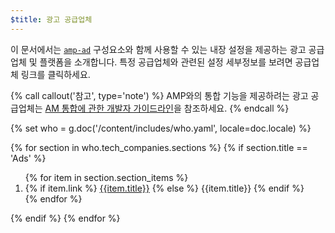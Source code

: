 ```yaml
---
$title: 광고 공급업체
---
```


이 문서에서는 [`amp-ad`](/ko/docs/reference/components/amp-ad.html) 구성요소와 함께 사용할 수 있는 내장 설정을 제공하는 광고 공급업체 및 플랫폼을 소개합니다. 특정 공급업체와 관련된 설정 세부정보를 보려면 공급업체 링크를 클릭하세요. 

{% call callout('참고', type='note') %}
AMP와의 통합 기능을 제공하려는 광고 공급업체는 [AM 통합에 관한 개발자 가이드라인](https://github.com/ampproject/amphtml/blob/master/ads/README.md#developer-guidelines-for-a-pull-request)을 참조하세요.
{% endcall %}


{% set who = g.doc('/content/includes/who.yaml', locale=doc.locale) %}

<div class="ads-container">
  {% for section in who.tech_companies.sections %}
    {% if section.title == 'Ads' %}
        <ol class="item-container">
        {% for item in section.section_items %}
          <li class="item">
            {% if item.link %}
              <a href="{{item.link}}">{{item.title}}</a>
            {% else %}
              {{item.title}}
            {% endif %}
          </li>
        {% endfor %}
        </ol>
      {% endif %}
  {% endfor %}
</div>
 
 
 
